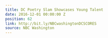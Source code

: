 ```yaml
---
title: DC Poetry Slam Showcases Young Talent
date: 2016-12-01 00:00:00 Z
position: 62
link: http://bit.ly/NBCwashingtonDCSCORES
source: NBC Washington
---
```


